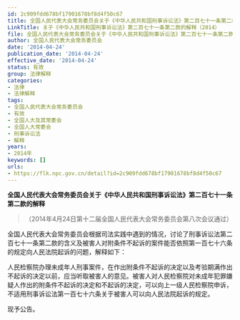 ```yaml
---
id: 2c909fdd678bf17901678bf8d4f50c67
title: 全国人民代表大会常务委员会关于《中华人民共和国刑事诉讼法》第二百七十一条第二款的解释
LinkTitle: 关于《中华人民共和国刑事诉讼法》第二百七十一条第二款的解释（2014）
file: 全国人民代表大会常务委员会关于《中华人民共和国刑事诉讼法》第二百七十一条第二款的解释_20140424_2c909fdd678bf17901678bf8d4f50c67.docx
author: 全国人民代表大会常务委员会
date: '2014-04-24'
publication_date: '2014-04-24'
effective_date: '2014-04-24'
status: 有效
group: 法律解释
categories:
- 法律
- 法律解释
tags:
- 全国人民代表大会常务委员会
- 有效
- 全国人大及其常委会
- 全国人大常委会
- 刑事诉讼法
- 解释
years:
- 2014年
keywords: []
urls:
- https://flk.npc.gov.cn/detail?id=2c909fdd678bf17901678bf8d4f50c67
---
```


**全国人民代表大会常务委员会关于《中华人民共和国刑事诉讼法》第二百七十一条第二款的解释**

> （2014年4月24日第十二届全国人民代表大会常务委员会第八次会议通过）

全国人民代表大会常务委员会根据司法实践中遇到的情况，讨论了刑事诉讼法第二百七十一条第二款的含义及被害人对附条件不起诉的案件能否依照第一百七十六条的规定向人民法院起诉的问题，解释如下：

人民检察院办理未成年人刑事案件，在作出附条件不起诉的决定以及考验期满作出不起诉的决定以前，应当听取被害人的意见。被害人对人民检察院对未成年犯罪嫌疑人作出的附条件不起诉的决定和不起诉的决定，可以向上一级人民检察院申诉，不适用刑事诉讼法第一百七十六条关于被害人可以向人民法院起诉的规定。

现予公告。
